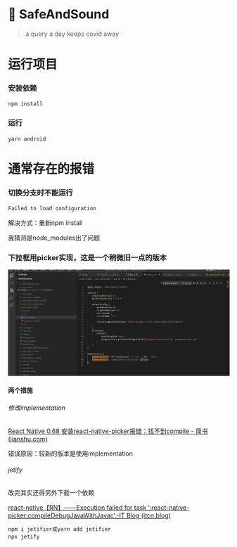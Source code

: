 # 🧸 SafeAndSound

> a query a day keeps covid away

# 运行项目
### 安装依赖
```
npm install
```
### 运行
```
yarn android
```
# 通常存在的报错
### 切换分支时不能运行

```typescript
Failed to load configuration
```

解决方式：重新npm install

我猜测是node_modules出了问题



### 下拉框用picker实现，这是一个稍微旧一点的版本
![image](note/assets/image-20221005230233-dkoncz1.png)​
#### 两个措施
###### 修改implementation
[React Native 0.68 安装react-native-picker报错：找不到compile - 简书 (jianshu.com)](https://www.jianshu.com/p/e452f8961b1c)

错误原因：较新的版本是使用implementation
###### jetify
改完其实还得另外下载一个依赖

[react-native【RN】——Execution failed for task ‘:react-native-picker:compileDebugJavaWithJavac‘.-IT Blog (itcn.blog)](https://itcn.blog/p/0529247398.html)


```typescript
npm i jetifier或yarn add jetifier
npx jetify
```
